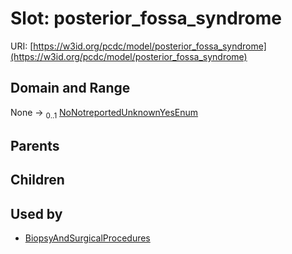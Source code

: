 
# Slot: posterior_fossa_syndrome




URI: [https://w3id.org/pcdc/model/posterior_fossa_syndrome](https://w3id.org/pcdc/model/posterior_fossa_syndrome)


## Domain and Range

None &#8594;  <sub>0..1</sub> [NoNotreportedUnknownYesEnum](NoNotreportedUnknownYesEnum.md)

## Parents


## Children


## Used by

 * [BiopsyAndSurgicalProcedures](BiopsyAndSurgicalProcedures.md)
